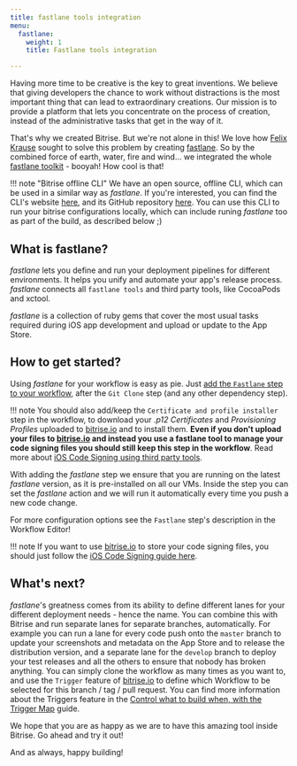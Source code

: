 ```yaml
---
title: fastlane tools integration
menu:
  fastlane:
    weight: 1
    title: Fastlane tools integration

---
```

Having more time to be creative is the key to great inventions.
We believe that giving developers the chance to work without distractions is the most important thing that can lead to extraordinary creations.
Our mission is to provide a platform that lets you concentrate on the process of creation,
instead of the administrative tasks that get in the way of it.

That's why we created Bitrise. But we're not alone in this!
We love how [Felix Krause](https://krausefx.com) sought to solve this problem by
creating [fastlane](https://fastlane.tools). So by the combined force of earth, water, fire and wind…
we integrated the whole [fastlane toolkit](https://fastlane.tools) - booyah! How cool is that!

!!! note "Bitrise offline CLI"
    We have an open source, offline CLI, which can be used in a similar way as _fastlane_.
    If you're interested, you can find the CLI's website [here](https://www.bitrise.io/cli),
    and its GitHub repository [here](https://github.com/bitrise-io/bitrise).
    You can use this CLI to run your bitrise configurations locally, which can
    include runing _fastlane_ too as part of the build, as described below ;)

## What is fastlane?

_fastlane_ lets you define and run your deployment pipelines for different environments.
It helps you unify and automate your app's release process.
_fastlane_ connects all `fastlane tools` and third party tools, like CocoaPods and xctool.

_fastlane_ is a collection of ruby gems that cover the most usual tasks required during iOS app development
and upload or update to the App Store.

## How to get started?

Using _fastlane_ for your workflow is easy as pie. Just [add the `Fastlane` step to your
workflow](/getting-started/manage-your-bitrise-workflow),
after the `Git Clone` step (and any other dependency step).

!!! note
    You should also add/keep the `Certificate and profile installer` step in the workflow,
    to download your _.p12 Certificates_ and _Provisioning Profiles_ uploaded to [bitrise.io](https://www.bitrise.io)
    and to install them. __Even if you don't upload your files to [bitrise.io](https://www.bitrise.io)
    and instead you use a fastlane tool to manage your code signing files you should
    still keep this step in the workflow__. Read more about [iOS Code Signing using
    third party tools](/ios/code-signing/#use-a-third-party-tool-to-manage-your-code-signing-files).

With adding the _fastlane_ step we ensure that you are running on the latest _fastlane_ version,
as it is pre-installed on all our VMs.
Inside the step you can set the _fastlane_ action and we will run it automatically every time you push a new code change.

For more configuration options see the `Fastlane` step's description in the Workflow Editor!

!!! note
    If you want to use [bitrise.io](https://www.bitrise.io) to store your code signing files,
    you should just follow the [iOS Code Signing guide here](/ios/code-signing/).

## What's next?

_fastlane_'s greatness comes from its ability to define different lanes for your different deployment needs - hence the name.
You can combine this with Bitrise and run separate lanes for separate branches, automatically.
For example you can run a lane for every code push onto the `master` branch to update your
screenshots and metadata on the App Store and to release the distribution version,
and a separate lane for the `develop` branch to deploy your test releases
and all the others to ensure that nobody has broken anything.
You can simply clone the workflow as many times as you want to,
and use the `Trigger` feature of [bitrise.io](https://www.bitrise.io) to define
which Workflow to be selected for this branch / tag / pull request.
You can find more information about the Triggers feature in the
[Control what to build when, with the Trigger Map](/webhooks/trigger-map/) guide.

We hope that you are as happy as we are to have this amazing tool inside Bitrise. Go ahead and try it out!

And as always, happy building!